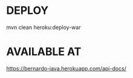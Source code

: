 # DEPLOY

mvn clean heroku:deploy-war

# AVAILABLE AT

https://bernardo-java.herokuapp.com/api-docs/
